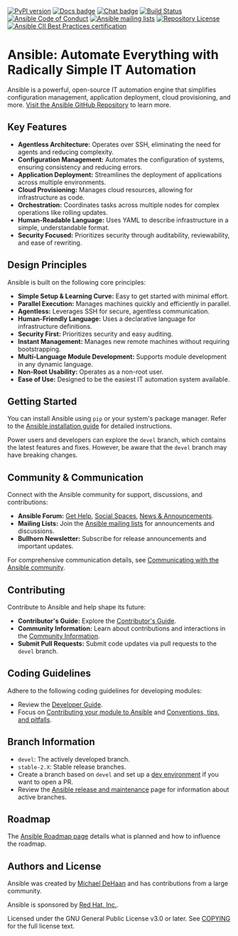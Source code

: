 [![PyPI version](https://img.shields.io/pypi/v/ansible-core.svg)](https://pypi.org/project/ansible-core)
[![Docs badge](https://img.shields.io/badge/docs-latest-brightgreen.svg)](https://docs.ansible.com/ansible/latest/)
[![Chat badge](https://img.shields.io/badge/chat-IRC-brightgreen.svg)](https://docs.ansible.com/ansible/devel/community/communication.html)
[![Build Status](https://dev.azure.com/ansible/ansible/_apis/build/status/CI?branchName=devel)](https://dev.azure.com/ansible/ansible/_build/latest?definitionId=20&branchName=devel)
[![Ansible Code of Conduct](https://img.shields.io/badge/code%20of%20conduct-Ansible-silver.svg)](https://docs.ansible.com/ansible/devel/community/code_of_conduct.html)
[![Ansible mailing lists](https://img.shields.io/badge/mailing%20lists-Ansible-orange.svg)](https://docs.ansible.com/ansible/devel/community/communication.html#mailing-list-information)
[![Repository License](https://img.shields.io/badge/license-GPL%20v3.0-brightgreen.svg)](COPYING)
[![Ansible CII Best Practices certification](https://bestpractices.coreinfrastructure.org/projects/2372/badge)](https://bestpractices.coreinfrastructure.org/projects/2372)

# Ansible: Automate Everything with Radically Simple IT Automation

Ansible is a powerful, open-source IT automation engine that simplifies configuration management, application deployment, cloud provisioning, and more.  [Visit the Ansible GitHub Repository](https://github.com/ansible/ansible) to learn more.

## Key Features

*   **Agentless Architecture:** Operates over SSH, eliminating the need for agents and reducing complexity.
*   **Configuration Management:** Automates the configuration of systems, ensuring consistency and reducing errors.
*   **Application Deployment:** Streamlines the deployment of applications across multiple environments.
*   **Cloud Provisioning:** Manages cloud resources, allowing for infrastructure as code.
*   **Orchestration:** Coordinates tasks across multiple nodes for complex operations like rolling updates.
*   **Human-Readable Language:** Uses YAML to describe infrastructure in a simple, understandable format.
*   **Security Focused:** Prioritizes security through auditability, reviewability, and ease of rewriting.

## Design Principles

Ansible is built on the following core principles:

*   **Simple Setup & Learning Curve:**  Easy to get started with minimal effort.
*   **Parallel Execution:** Manages machines quickly and efficiently in parallel.
*   **Agentless:** Leverages SSH for secure, agentless communication.
*   **Human-Friendly Language:** Uses a declarative language for infrastructure definitions.
*   **Security First:**  Prioritizes security and easy auditing.
*   **Instant Management:**  Manages new remote machines without requiring bootstrapping.
*   **Multi-Language Module Development:** Supports module development in any dynamic language.
*   **Non-Root Usability:**  Operates as a non-root user.
*   **Ease of Use:** Designed to be the easiest IT automation system available.

## Getting Started

You can install Ansible using `pip` or your system's package manager.  Refer to the [Ansible installation guide](https://docs.ansible.com/ansible/latest/installation_guide/intro_installation.html) for detailed instructions.

Power users and developers can explore the `devel` branch, which contains the latest features and fixes.  However, be aware that the `devel` branch may have breaking changes.

## Community & Communication

Connect with the Ansible community for support, discussions, and contributions:

*   **Ansible Forum:**  [Get Help](https://forum.ansible.com/c/help/6), [Social Spaces](https://forum.ansible.com/c/chat/4), [News & Announcements](https://forum.ansible.com/c/news/5).
*   **Mailing Lists:**  Join the [Ansible mailing lists](https://docs.ansible.com/ansible/devel/community/communication.html#mailing-list-information) for announcements and discussions.
*   **Bullhorn Newsletter:** Subscribe for release announcements and important updates.

For comprehensive communication details, see [Communicating with the Ansible community](https://docs.ansible.com/ansible/devel/community/communication.html).

## Contributing

Contribute to Ansible and help shape its future:

*   **Contributor's Guide:**  Explore the [Contributor's Guide](./.github/CONTRIBUTING.md).
*   **Community Information:**  Learn about contributions and interactions in the [Community Information](https://docs.ansible.com/ansible/devel/community).
*   **Submit Pull Requests:**  Submit code updates via pull requests to the `devel` branch.

## Coding Guidelines

Adhere to the following coding guidelines for developing modules:

*   Review the [Developer Guide](https://docs.ansible.com/ansible/devel/dev_guide/).
*   Focus on [Contributing your module to Ansible](https://docs.ansible.com/ansible/devel/dev_guide/developing_modules_checklist.html) and [Conventions, tips, and pitfalls](https://docs.ansible.com/ansible/devel/dev_guide/developing_modules_best_practices.html).

## Branch Information

*   `devel`:  The actively developed branch.
*   `stable-2.X`:  Stable release branches.
*   Create a branch based on `devel` and set up a [dev environment](https://docs.ansible.com/ansible/devel/dev_guide/developing_modules_general.html#common-environment-setup) if you want to open a PR.
*   Review the [Ansible release and maintenance](https://docs.ansible.com/ansible/devel/reference_appendices/release_and_maintenance.html) page for information about active branches.

## Roadmap

The [Ansible Roadmap page](https://docs.ansible.com/ansible/devel/roadmap/) details what is planned and how to influence the roadmap.

## Authors and License

Ansible was created by [Michael DeHaan](https://github.com/mpdehaan) and has contributions from a large community.

Ansible is sponsored by [Red Hat, Inc.](https://www.redhat.com).

Licensed under the GNU General Public License v3.0 or later. See [COPYING](COPYING) for the full license text.